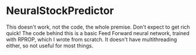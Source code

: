 # NeuralStockPredictor
This doesn't work, not the code, the whole premise. Don't expect to get rich quick! The code behind this is a basic Feed Forward neural network, trained with RPROP, which I wrote from scratch. It doesn't have multithreading either, so not useful for most things.
